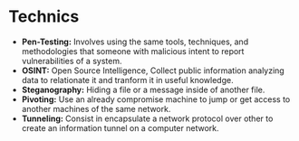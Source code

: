 # Technics

* **Pen-Testing:** Involves using the same tools, techniques, and methodologies that someone with malicious intent to report vulnerabilities of a system.
* **OSINT:** Open Source Intelligence, Collect public information analyzing data to relationate it and tranform it in useful knowledge.
* **Steganography:** Hiding a file or a message inside of another file.
* **Pivoting:** Use an already compromise machine to jump or get access to another machines of the same network.
* **Tunneling:** Consist in encapsulate a network protocol over other to create an information tunnel on a computer network.
